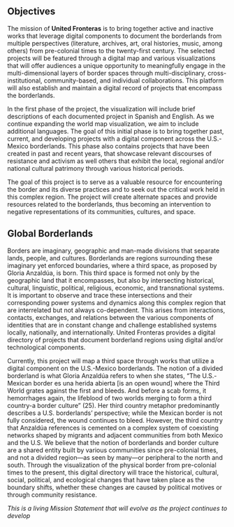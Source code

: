 ## Objectives

The mission of **United Fronteras** is to bring together active and inactive works that leverage digital components to document the borderlands from multiple perspectives (literature, archives, art, oral histories, music, among others) from pre-colonial times to the twenty-first century. The selected projects will be featured through a digital map and various visualizations that will offer audiences a unique opportunity to meaningfully engage in the multi-dimensional layers of border spaces through multi-disciplinary, cross-institutional, community-based, and individual collaborations. This platform will also establish and maintain a digital record of projects that encompass the borderlands.

In the first phase of the project, the visualization will include brief descriptions of each documented project in Spanish and English. As we continue expanding the world map visualization, we aim to include additional languages. The goal of this initial phase is to bring together past, current, and developing projects with a digital component across the U.S.-Mexico borderlands. This phase also contains projects that have been created in past and recent years, that showcase relevant discourses of resistance and activism as well others that exhibit the local, regional and/or national cultural patrimony through various historical periods.

The goal of this project is to serve as a valuable resource for encountering the border and its diverse practices and to seek out the critical work held in this complex region. The project will create alternate spaces and provide resources related to the borderlands, thus becoming an intervention to negative representations of its communities, cultures, and space.


## Global Borderlands

Borders are imaginary, geographic and man-made divisions that separate lands, people, and cultures. Borderlands are regions surrounding these imaginary yet enforced boundaries, where a third space, as proposed by Gloria Anzaldúa, is born. This third space is formed not only by the geographic land that it encompasses, but also by intersecting historical, cultural, linguistic, political, religious, economic, and transnational systems. It is important to observe and trace these intersections and their corresponding power systems and dynamics along this complex region that are interrelated but not always co-dependent. This arises from interactions, contacts, exchanges, and relations between the various components of identities that are in constant change and challenge established systems locally, nationally, and internationally. United Fronteras provides a digital directory of projects that document borderland regions using digital and/or technological components.

Currently, this project will map a third space through works that utilize a digital component on the U.S.-Mexico borderlands. The notion of a divided borderland is what Gloria Anzaldúa refers to when she states, “The U.S.-Mexican border es una herida abierta [is an open wound] where the Third World grates against the first and bleeds. And before a scab forms, it hemorrhages again, the lifeblood of two worlds merging to form a third country-a border culture” (25). Her third country metaphor predominantly describes a U.S. borderlands’ perspective; while the Mexican border is not fully considered, the wound continues to bleed. However, the third country that Anzaldúa references is cemented on a complex system of coexisting networks shaped by migrants and adjacent communities from both Mexico and the U.S. We believe that the notion of borderlands and border culture are a shared entity built by various communities since pre-colonial times, and not a divided region—as seen by many—or peripheral to the north and south. Through the visualization of the physical border from pre-colonial times to the present, this digital directory will trace the historical, cultural, social, political, and ecological changes that have taken place as the boundary shifts, whether these changes are caused by political motives or through community resistance.

*This is a living Mission Statement that will evolve as the project continues to develop*
